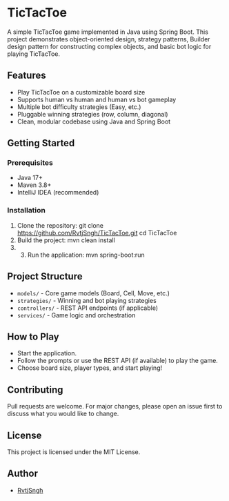 # TicTacToe

A simple TicTacToe game implemented in Java using Spring Boot. This project demonstrates object-oriented design, strategy patterns, Builder design pattern for constructing complex objects, and basic bot logic for playing TicTacToe.

## Features

- Play TicTacToe on a customizable board size
- Supports human vs human and human vs bot gameplay
- Multiple bot difficulty strategies (Easy, etc.)
- Pluggable winning strategies (row, column, diagonal)
- Clean, modular codebase using Java and Spring Boot

## Getting Started

### Prerequisites

- Java 17+
- Maven 3.8+
- IntelliJ IDEA (recommended)

### Installation

1. Clone the repository: git clone https://github.com/RvtjSngh/TicTacToe.git cd TicTacToe
2. Build the project: mvn clean install
3. 3. Run the application: mvn spring-boot:run
  

## Project Structure

- `models/` - Core game models (Board, Cell, Move, etc.)
- `strategies/` - Winning and bot playing strategies
- `controllers/` - REST API endpoints (if applicable)
- `services/` - Game logic and orchestration

## How to Play

- Start the application.
- Follow the prompts or use the REST API (if available) to play the game.
- Choose board size, player types, and start playing!

## Contributing

Pull requests are welcome. For major changes, please open an issue first to discuss what you would like to change.

## License

This project is licensed under the MIT License.

## Author

- [RvtjSngh](https://github.com/RvtjSngh)
